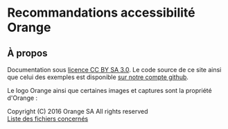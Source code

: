 # Recommandations accessibilité Orange
## À propos    

<script>$(document).ready(function () {
    setBreadcrumb([{"label":"À propos"}]);
});</script>

Documentation sous [licence CC BY SA 3.0](https://github.com/Orange-OpenSource/a11y-guidelines/blob/master/LICENSE). Le code source de ce site ainsi que celui des exemples est disponible [sur notre compte github](https://github.com/Orange-OpenSource/a11y-guidelines).  

Le logo Orange ainsi que certaines images et captures sont la propriété d'Orange&nbsp;:  

<span lang="en">Copyright (C) 2016 Orange SA All rights reserved</span>  
[Liste des fichiers concernés](/NOTICE.txt)


<!--  This file is part of a11y-guidelines | Our vision of mobile & web accessibility guidelines and best practices, with valid/invalid examples.
 Copyright (C) 2016  Orange SA
 See the Creative Commons Legal Code Attribution-ShareAlike 3.0 Unported License for more details (LICENSE file). -->